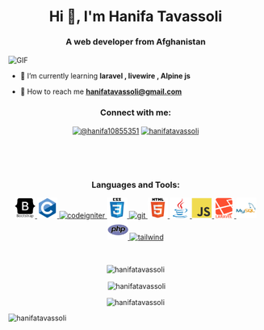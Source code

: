 <h1 align="center">Hi 👋, I'm Hanifa Tavassoli</h1>
<h3 align="center">A web developer from Afghanistan</h3>
<img align="center" alt="GIF" src="https://github.com/arsentieva/arsentieva/blob/main/code.gif?raw=true" width="520" height="320" />

- 🌱 I’m currently learning **laravel , livewire , Alpine js**

- 🌱 How to reach me **hanifatavassoli@gmail.com**

<h3 align="center">Connect with me:</h3>
<p align="center">
<a href="https://twitter.com/@hanifa10855351" target="blank"><img align="center" src="https://raw.githubusercontent.com/rahuldkjain/github-profile-readme-generator/master/src/images/icons/Social/twitter.svg" alt="@hanifa10855351" height="30" width="40" /></a>
<a href="https://linkedin.com/in/hanifatavassoli" target="blank"><img align="center" src="https://raw.githubusercontent.com/rahuldkjain/github-profile-readme-generator/master/src/images/icons/Social/linked-in-alt.svg" alt="hanifatavassoli" height="30" width="40" /></a>
</p>
<br/>
<br/>
<br/>

<h3 align="center">Languages and Tools:</h3>
<p align="center"> <a href="https://getbootstrap.com" target="_blank" rel="noreferrer"> <img src="https://raw.githubusercontent.com/devicons/devicon/master/icons/bootstrap/bootstrap-plain-wordmark.svg" alt="bootstrap" width="40" height="40"/> </a> <a href="https://www.cprogramming.com/" target="_blank" rel="noreferrer"> <img src="https://raw.githubusercontent.com/devicons/devicon/master/icons/c/c-original.svg" alt="c" width="40" height="40"/> </a> <a href="https://codeigniter.com" target="_blank" rel="noreferrer"> <img src="https://cdn.worldvectorlogo.com/logos/codeigniter.svg" alt="codeigniter" width="40" height="40"/> </a> <a href="https://www.w3schools.com/css/" target="_blank" rel="noreferrer"> <img src="https://raw.githubusercontent.com/devicons/devicon/master/icons/css3/css3-original-wordmark.svg" alt="css3" width="40" height="40"/> </a> <a href="https://git-scm.com/" target="_blank" rel="noreferrer"> <img src="https://www.vectorlogo.zone/logos/git-scm/git-scm-icon.svg" alt="git" width="40" height="40"/> </a> <a href="https://www.w3.org/html/" target="_blank" rel="noreferrer"> <img src="https://raw.githubusercontent.com/devicons/devicon/master/icons/html5/html5-original-wordmark.svg" alt="html5" width="40" height="40"/> </a> <a href="https://www.java.com" target="_blank" rel="noreferrer"> <img src="https://raw.githubusercontent.com/devicons/devicon/master/icons/java/java-original.svg" alt="java" width="40" height="40"/> </a> <a href="https://developer.mozilla.org/en-US/docs/Web/JavaScript" target="_blank" rel="noreferrer"> <img src="https://raw.githubusercontent.com/devicons/devicon/master/icons/javascript/javascript-original.svg" alt="javascript" width="40" height="40"/> </a> <a href="https://laravel.com/" target="_blank" rel="noreferrer"> <img src="https://raw.githubusercontent.com/devicons/devicon/master/icons/laravel/laravel-plain-wordmark.svg" alt="laravel" width="40" height="40"/> </a> <a href="https://www.mysql.com/" target="_blank" rel="noreferrer"> <img src="https://raw.githubusercontent.com/devicons/devicon/master/icons/mysql/mysql-original-wordmark.svg" alt="mysql" width="40" height="40"/> </a> <a href="https://www.php.net" target="_blank" rel="noreferrer"> <img src="https://raw.githubusercontent.com/devicons/devicon/master/icons/php/php-original.svg" alt="php" width="40" height="40"/> </a> <a href="https://tailwindcss.com/" target="_blank" rel="noreferrer"> <img src="https://www.vectorlogo.zone/logos/tailwindcss/tailwindcss-icon.svg" alt="tailwind" width="40" height="40"/> </a> </p>
<br/>
<p align="center"><img align="center" src="https://github-readme-stats.vercel.app/api/top-langs?username=hanifatavassoli&show_icons=true&locale=en&layout=compact" alt="hanifatavassoli" /></p>

<p align="center">&nbsp;<img align="center" src="https://github-readme-stats.vercel.app/api?username=hanifatavassoli&show_icons=true&locale=en" alt="hanifatavassoli" /></p>

<p align="center"><img align="center" src="https://github-readme-streak-stats.herokuapp.com/?user=hanifatavassoli&theme=dark()" alt="hanifatavassoli" /></p>
<p align="left"> <img src="https://komarev.com/ghpvc/?username=hanifatavassoli&label=Profile%20views&color=0e75b6&style=flat" alt="hanifatavassoli" /> </p>
